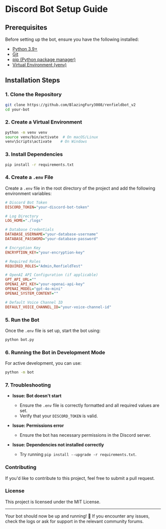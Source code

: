 # Discord Bot Setup Guide

## Prerequisites
Before setting up the bot, ensure you have the following installed:

- [Python 3.9+](https://www.python.org/downloads/)
- [Git](https://git-scm.com/)
- [pip (Python package manager)](https://pip.pypa.io/en/stable/)
- [Virtual Environment (venv)](https://docs.python.org/3/library/venv.html)

## Installation Steps

### 1. Clone the Repository
```sh
git clone https://github.com/BlazingFury3008/renfieldbot_v2
cd your-bot
```

### 2. Create a Virtual Environment
```sh
python -m venv venv
source venv/bin/activate  # On macOS/Linux
venv\Scripts\activate    # On Windows
```

### 3. Install Dependencies
```sh
pip install -r requirements.txt
```

### 4. Create a `.env` File
Create a `.env` file in the root directory of the project and add the following environment variables:

```ini
# Discord Bot Token
DISCORD_TOKEN="your-discord-bot-token"

# Log Directory
LOG_HOME="./logs"

# Database Credentials
DATABASE_USERNAME="your-database-username"
DATABASE_PASSWORD="your-database-password"

# Encryption Key
ENCRYPTION_KEY="your-encryption-key"

# Required Roles
REQUIRED_ROLES="Admin,RenfieldTest"

# OpenAI API Configuration (if applicable)
GPT_API_URL=""
OPENAI_API_KEY="your-openai-api-key"
OPENAI_MODEL="gpt-4o-mini"
OPENAI_SYSTEM_CONTENT=""

# Default Voice Channel ID
DEFAULT_VOICE_CHANNEL_ID="your-voice-channel-id"
```

### 5. Run the Bot
Once the `.env` file is set up, start the bot using:
```sh
python bot.py
```

### 6. Running the Bot in Development Mode
For active development, you can use:
```sh
python -m bot
```

### 7. Troubleshooting
- **Issue: Bot doesn't start**
  - Ensure the `.env` file is correctly formatted and all required values are set.
  - Verify that your `DISCORD_TOKEN` is valid.

- **Issue: Permissions error**
  - Ensure the bot has necessary permissions in the Discord server.

- **Issue: Dependencies not installed correctly**
  - Try running `pip install --upgrade -r requirements.txt`.


### Contributing
If you'd like to contribute to this project, feel free to submit a pull request.

### License
This project is licensed under the MIT License.

---

Your bot should now be up and running! 🚀 If you encounter any issues, check the logs or ask for support in the relevant community forums.

